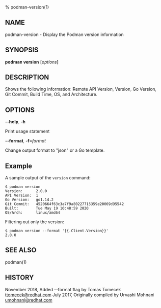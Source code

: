 % podman-version(1)

## NAME
podman\-version - Display the Podman version information

## SYNOPSIS
**podman version** [*options*]

## DESCRIPTION
Shows the following information: Remote API Version, Version, Go Version, Git Commit, Build Time,
OS, and Architecture.

## OPTIONS

**--help**, **-h**

Print usage statement

**--format**, **-f**=*format*

Change output format to "json" or a Go template.

## Example

A sample output of the `version` command:
```
$ podman version
Version:      2.0.0
API Version:  1
Go Version:   go1.14.2
Git Commit:   4520664f63c3a7f9a80227715359e20069d95542
Built:        Tue May 19 10:48:59 2020
OS/Arch:      linux/amd64
```

Filtering out only the version:
```
$ podman version --format '{{.Client.Version}}'
2.0.0
```

## SEE ALSO
podman(1)

## HISTORY
November 2018, Added --format flag by Tomas Tomecek <ttomecek@redhat.com>
July 2017, Originally compiled by Urvashi Mohnani <umohnani@redhat.com>

